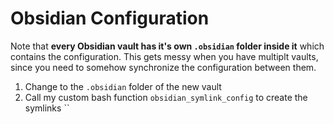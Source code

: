 # Obsidian Configuration

Note that **every Obsidian vault has it's own `.obsidian` folder inside it** which contains the configuration.
This gets messy when you have multiplt vaults, since you need to somehow synchronize the configuration between them.

 1. Change to the `.obsidian` folder of the new vault
 2. Call my custom bash function `obsidian_symlink_config` to create the symlinks
``